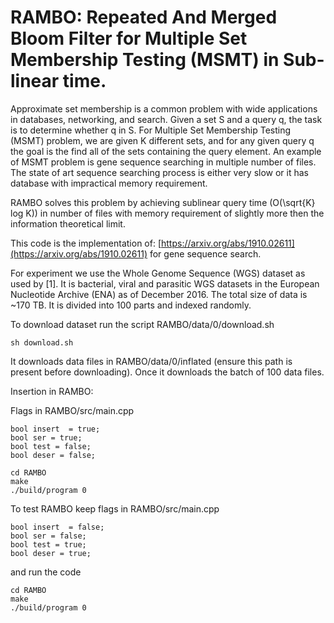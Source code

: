 # RAMBO: Repeated And Merged Bloom Filter for Multiple Set Membership Testing (MSMT) in Sub-linear time.

Approximate set membership is a common problem with wide applications in databases, networking, and search. 
Given a set S and a query q, the task is to determine whether q in S. For Multiple Set Membership Testing (MSMT) problem, 
we are given K different sets, and for any given query q the goal is the find all of the sets containing the query element. 
An example of MSMT problem is gene sequence searching in multiple number of files. The state of art sequence searching process 
is either very slow or it has database with impractical memory requirement. 

RAMBO solves this problem by achieving sublinear query time (O(\sqrt{K} log K)) in number of files with memory requirement 
of slightly more then the information theoretical limit. 

This code is the implementation of: 
[https://arxiv.org/abs/1910.02611](https://arxiv.org/abs/1910.02611)
for gene sequence search.

For experiment we use  the  Whole Genome Sequence (WGS) dataset as  used by [1].  It  is  bacterial,  viral  and
parasitic WGS datasets in the European Nucleotide Archive (ENA) as of December 2016. The total size of data is ~170 TB. It is divided into 100 parts and indexed randomly. 

To download dataset run the script RAMBO/data/0/download.sh 
```
sh download.sh
```
It downloads data files in RAMBO/data/0/inflated (ensure this path is present before downloading). Once it downloads the batch of 100 data files. 

Insertion in RAMBO:

Flags in RAMBO/src/main.cpp
```
bool insert  = true;
bool ser = true;
bool test = false;
bool deser = false;
```
```
cd RAMBO
make
./build/program 0
```
To test RAMBO keep flags in RAMBO/src/main.cpp

```
bool insert  = false;
bool ser = false;
bool test = true;
bool deser = true;
```
and run the code
```
cd RAMBO
make
./build/program 0
```


